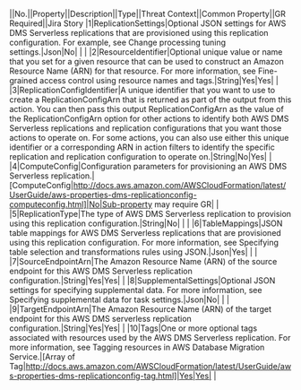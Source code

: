 ||No.||Property||Description||Type||Threat Context||Common Property||GR Required||Jira Story
|1|ReplicationSettings|Optional JSON settings for AWS DMS Serverless replications that are provisioned using this replication configuration. For example, see  Change processing tuning settings.|Json|No| | |
|2|ResourceIdentifier|Optional unique value or name that you set for a given resource that can be used to construct an Amazon Resource Name (ARN) for that resource. For more information, see  Fine-grained access control using resource names and tags.|String|Yes|Yes| |
|3|ReplicationConfigIdentifier|A unique identifier that you want to use to create a ReplicationConfigArn that is returned as part of the output from this action. You can then pass this output ReplicationConfigArn as the value of the ReplicationConfigArn option for other actions to identify both AWS DMS Serverless replications and replication configurations that you want those actions to operate on. For some actions, you can also use either this unique identifier or a corresponding ARN in action filters to identify the specific replication and replication configuration to operate on.|String|No|Yes| |
|4|ComputeConfig|Configuration parameters for provisioning an AWS DMS Serverless replication.|[ComputeConfig|http://docs.aws.amazon.com/AWSCloudFormation/latest/UserGuide/aws-properties-dms-replicationconfig-computeconfig.html]|No|Sub-property may require GR| |
|5|ReplicationType|The type of AWS DMS Serverless replication to provision using this replication configuration.|String|No| | |
|6|TableMappings|JSON table mappings for AWS DMS Serverless replications that are provisioned using this replication configuration. For more information, see   Specifying table selection and transformations rules using JSON.|Json|Yes| | |
|7|SourceEndpointArn|The Amazon Resource Name (ARN) of the source endpoint for this AWS DMS Serverless replication configuration.|String|Yes|Yes| |
|8|SupplementalSettings|Optional JSON settings for specifying supplemental data. For more information, see  Specifying supplemental data for task settings.|Json|No| | |
|9|TargetEndpointArn|The Amazon Resource Name (ARN) of the target endpoint for this AWS DMS serverless replication configuration.|String|Yes|Yes| |
|10|Tags|One or more optional tags associated with resources used by the AWS DMS Serverless replication. For more information, see  Tagging resources in AWS Database Migration Service.|[Array of Tag|http://docs.aws.amazon.com/AWSCloudFormation/latest/UserGuide/aws-properties-dms-replicationconfig-tag.html]|Yes|Yes| |
